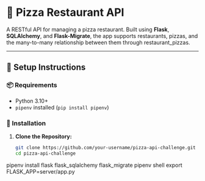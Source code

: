 # 🍕 Pizza Restaurant API

A RESTful API for managing a pizza restaurant. Built using **Flask**, **SQLAlchemy**, and **Flask-Migrate**, the app supports restaurants, pizzas, and the many-to-many relationship between them through restaurant_pizzas.

---

## 🚀 Setup Instructions

### 📦 Requirements
- Python 3.10+
- `pipenv` installed (`pip install pipenv`)

### 🧰 Installation

1. **Clone the Repository:**
   ```bash
   git clone https://github.com/your-username/pizza-api-challenge.git
   cd pizza-api-challenge


pipenv install flask flask_sqlalchemy flask_migrate
pipenv shell
export FLASK_APP=server/app.py

